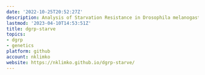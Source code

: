 ```yaml
---
date: '2022-10-25T20:52:27Z'
description: Analysis of Starvation Resistance in Drosophila melanogaster
lastmod: '2023-04-10T14:53:51Z'
title: dgrp-starve
topics:
- dgrp
- genetics
platform: github
account: nklimko
website: https://nklimko.github.io/dgrp-starve/
---
```


